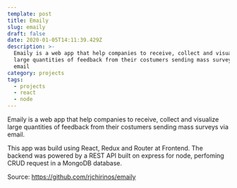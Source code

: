 ```yaml
---
template: post
title: Emaily
slug: emaily
draft: false
date: 2020-01-05T14:11:39.429Z
description: >-
  Emaily is a web app that help companies to receive, collect and visualize
  large quantities of feedback from their costumers sending mass surveys via
  email
category: projects
tags:
  - projects
  - react
  - node
---
```

Emaily is a web app that help companies to receive, collect and visualize large quantities of feedback from their costumers sending mass surveys via email.

This app was build using React, Redux and Router at Frontend. The backend was powered by a REST API built on express for node, perfoming CRUD request in a MongoDB database.



Source: https://github.com/rjchirinos/emaily
